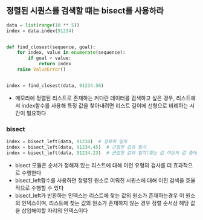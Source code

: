 ## 정렬된 시퀀스를 검색할 떄는 bisect를 사용하라

```python
data = list(range(10 ** 5))
index = data.index(91234)


def find_closest(sequence, goal):
    for index, value in enumerate(sequence):
        if goal < value:
            return index
    raise ValueError()


index = find_closest(data, 91234.56)
```

- 메모리에 정렬된 리스트로 존재하는 커다란 데이터를 검색하고 싶은 경우, 리스트에서 index함수를 사용해 특정 값을 찾아내려면 리스트 길이에 선형으로 비례하는 시간이 필요하다

### bisect

```python
index = bisect_left(data, 91234)  # 정확히 일치
index = bisect_left(data, 91234.45)  # 근접한 값과 일치
index = bisect_left(data, 91234.23)  # 근접한 값과 일치(찾는 값 이상의 값 중에서 근접한 값을 찾음
```

- bisect 모듈은 순서가 정해져 있는 리스트에 대해 이런 유형의 검사를 더 효과적으로 수행한다
- bisect_left함수를 사용하면 정렬된 원소로 이뤄진 시퀀스에 대해 이진 검색을 효율적으로 수행할 수 있다
- bisect_left가 반환하는 인덱스는 리스트에 찾는 값의 원소가 존재하는경우 이 원소의 인덱스이며, 리스트에 찾는 값의 원소가 존재하지 않는 경우 정렬 순서상 해당 값을 삽입해야할 자리의 인덱스이다
